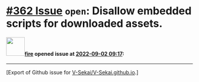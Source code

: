 # [\#362 Issue](https://github.com/V-Sekai/V-Sekai.github.io/issues/362) `open`: Disallow embedded scripts for downloaded assets.

#### <img src="https://avatars.githubusercontent.com/u/32321?u=c2e06a3d2b49a467aa907e54aa259516440267cc&v=4" width="50">[fire](https://github.com/fire) opened issue at [2022-09-02 09:17](https://github.com/V-Sekai/V-Sekai.github.io/issues/362):






-------------------------------------------------------------------------------



[Export of Github issue for [V-Sekai/V-Sekai.github.io](https://github.com/V-Sekai/V-Sekai.github.io).]
